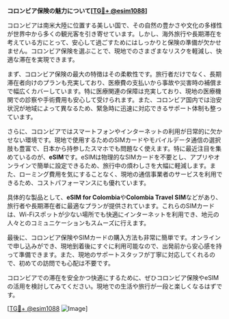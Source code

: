 **コロンビア保険の魅力について[[TG💪+ @esim1088](https://t.me/s/esim1088)]**

コロンビアは南米大陸に位置する美しい国で、その自然の豊かさや文化の多様性が世界中から多くの観光客を引き寄せています。しかし、海外旅行や長期滞在を考えている方にとって、安心して過ごすためにはしっかりと保険の準備が欠かせません。コロンビア保険を選ぶことで、現地でのさまざまなリスクを軽減し、快適な滞在を実現できます。

まず、コロンビア保険の最大の特徴はその柔軟性です。旅行者だけでなく、長期滞在者向けのプランも充実しており、医療費の支払いから事故や災害時の補償まで幅広くカバーしています。特に医療関連の保障は充実しており、現地の医療機関での診察や手術費用も安心して受けられます。また、コロンビア国内では治安状況が地域によって異なるため、緊急時に迅速に対応できるサポート体制も整っています。

さらに、コロンビアではスマートフォンやインターネットの利用が日常的に欠かせない環境です。現地で使用するためのSIMカードやモバイルデータ通信の選択肢も豊富で、日本から持参したスマホでも問題なく使えます。特に最近注目を集めているのが、**eSIM**です。eSIMは物理的なSIMカードを不要とし、アプリやオンラインで簡単に設定できるため、旅行中の煩わしさを大幅に軽減します。また、ローミング費用を気にすることなく、現地の通信事業者のサービスを利用できるため、コストパフォーマンスにも優れています。

具体的な製品として、**eSIM for Colombia**や**Colombia Travel SIM**などがあり、旅行者や長期滞在者に最適なプランが提供されています。これらのSIMカードは、Wi-Fiスポットが少ない場所でも快適にインターネットを利用でき、地元の人々とのコミュニケーションもスムーズに行えます。

最後に、コロンビア保険やSIMカードの購入方法も非常に簡単です。オンラインで申し込みができ、現地到着後にすぐに利用可能なので、出発前から安心感を持って準備できます。また、現地のサポートスタッフが丁寧に対応してくれるので、初めての訪問でも心配は不要です。

コロンビアでの滞在を安全かつ快適にするために、ぜひコロンビア保険やeSIMの活用を検討してみてください。現地での生活や旅行が一段と楽しくなるはずです。

[[TG💪+ @esim1088](https://t.me/s/esim1088) ![Image](https://i.postimg.cc/Y0z9fWf4/image.png)]
